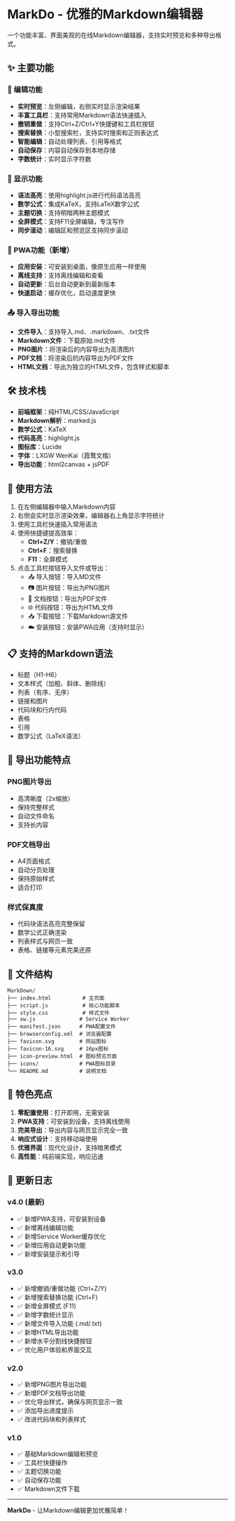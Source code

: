 # MarkDo - 优雅的Markdown编辑器

一个功能丰富、界面美观的在线Markdown编辑器，支持实时预览和多种导出格式。

## ✨ 主要功能

### 📝 编辑功能
- **实时预览**：左侧编辑，右侧实时显示渲染结果
- **丰富工具栏**：支持常用Markdown语法快速插入
- **撤销重做**：支持Ctrl+Z/Ctrl+Y快捷键和工具栏按钮
- **搜索替换**：小型搜索栏，支持实时搜索和正则表达式
- **智能编辑**：自动处理列表、引用等格式
- **自动保存**：内容自动保存到本地存储
- **字数统计**：实时显示字符数

### 🎨 显示功能
- **语法高亮**：使用highlight.js进行代码语法高亮
- **数学公式**：集成KaTeX，支持LaTeX数学公式
- **主题切换**：支持明暗两种主题模式
- **全屏模式**：支持F11全屏编辑，专注写作
- **同步滚动**：编辑区和预览区支持同步滚动

### 📱 PWA功能（新增）
- **应用安装**：可安装到桌面，像原生应用一样使用
- **离线支持**：支持离线编辑和查看
- **自动更新**：后台自动更新到最新版本
- **快速启动**：缓存优化，启动速度更快

### 📤 导入导出功能
- **文件导入**：支持导入.md、.markdown、.txt文件
- **Markdown文件**：下载原始.md文件
- **PNG图片**：将渲染后的内容导出为高清图片
- **PDF文档**：将渲染后的内容导出为PDF文件
- **HTML文档**：导出为独立的HTML文件，包含样式和脚本

## 🛠 技术栈

- **前端框架**：纯HTML/CSS/JavaScript
- **Markdown解析**：marked.js
- **数学公式**：KaTeX
- **代码高亮**：highlight.js
- **图标库**：Lucide
- **字体**：LXGW WenKai（霞鹜文楷）
- **导出功能**：html2canvas + jsPDF

## 🚀 使用方法

1. 在左侧编辑器中输入Markdown内容
2. 右侧会实时显示渲染效果，编辑器右上角显示字符统计
3. 使用工具栏快速插入常用语法
4. 使用快捷键提高效率：
   - **Ctrl+Z/Y**：撤销/重做
   - **Ctrl+F**：搜索替换
   - **F11**：全屏模式
5. 点击工具栏按钮导入文件或导出：
   - 📤 导入按钮：导入MD文件
   - 📷 图片按钮：导出为PNG图片
   - 📄 文档按钮：导出为PDF文件
   - 🌐 代码按钮：导出为HTML文件
   - 📥 下载按钮：下载Markdown源文件
   - ☁️ 安装按钮：安装PWA应用（支持时显示）

## 📋 支持的Markdown语法

- 标题（H1-H6）
- 文本样式（加粗、斜体、删除线）
- 列表（有序、无序）
- 链接和图片
- 代码块和行内代码
- 表格
- 引用
- 数学公式（LaTeX语法）

## 🎯 导出功能特点

### PNG图片导出
- 高清晰度（2x缩放）
- 保持完整样式
- 自动文件命名
- 支持长内容

### PDF文档导出
- A4页面格式
- 自动分页处理
- 保持原始样式
- 适合打印

### 样式保真度
- 代码块语法高亮完整保留
- 数学公式正确渲染
- 列表样式与网页一致
- 表格、链接等元素完美还原

## 📁 文件结构

```
MarkDown/
├── index.html          # 主页面
├── script.js           # 核心功能脚本
├── style.css           # 样式文件
├── sw.js              # Service Worker
├── manifest.json      # PWA配置文件
├── browserconfig.xml  # 浏览器配置
├── favicon.svg        # 网站图标
├── favicon-16.svg     # 16px图标
├── icon-preview.html  # 图标预览页面
├── icons/             # PWA图标目录
└── README.md          # 说明文档
```

## 🌟 特色亮点

1. **零配置使用**：打开即用，无需安装
2. **PWA支持**：可安装到设备，支持离线使用
3. **完美导出**：导出内容与网页显示完全一致
4. **响应式设计**：支持移动端使用
5. **优雅界面**：现代化设计，支持暗黑模式
6. **高性能**：纯前端实现，响应迅速

## 📝 更新日志

### v4.0 (最新)
- ✅ 新增PWA支持，可安装到设备
- ✅ 新增离线编辑功能
- ✅ 新增Service Worker缓存优化
- ✅ 新增应用自动更新功能
- ✅ 新增安装提示和引导

### v3.0
- ✅ 新增撤销/重做功能 (Ctrl+Z/Y)
- ✅ 新增搜索替换功能 (Ctrl+F)
- ✅ 新增全屏模式 (F11)
- ✅ 新增字数统计显示
- ✅ 新增文件导入功能 (.md/.txt)
- ✅ 新增HTML导出功能
- ✅ 新增水平分割线快捷按钮
- ✅ 优化用户体验和界面交互

### v2.0
- ✅ 新增PNG图片导出功能
- ✅ 新增PDF文档导出功能
- ✅ 优化导出样式，确保与网页显示一致
- ✅ 添加导出进度提示
- ✅ 改进代码块和列表样式

### v1.0
- ✅ 基础Markdown编辑和预览
- ✅ 工具栏快捷操作
- ✅ 主题切换功能
- ✅ 自动保存功能
- ✅ Markdown文件下载

---

**MarkDo** - 让Markdown编辑更加优雅简单！
